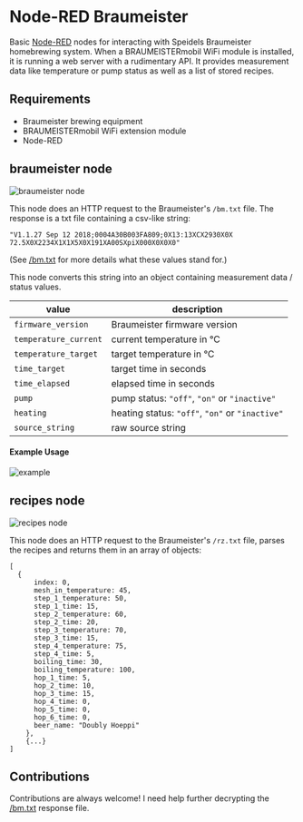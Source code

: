 # Node-RED Braumeister

Basic [Node-RED](https://nodered.org) nodes for interacting with Speidels Braumeister homebrewing system. When a BRAUMEISTERmobil WiFi module is installed, it is running a web server with a rudimentary API. It provides measurement data like temperature or pump status as well as a list of stored recipes.

## Requirements

- Braumeister brewing equipment
- BRAUMEISTERmobil WiFi extension module
- Node-RED

## braumeister node

![braumeister node](docs/node-braumeister.png)

This node does an HTTP request to the Braumeister's `/bm.txt` file. The response is a txt file containing a csv-like string:

```
"V1.1.27 Sep 12 2018;0004A30B003FA809;0X13:13XCX2930X0X 72.5X0X2234X1X1X5X0X191XA00SXpiX000X0X0X0"
```

(See [/bm.txt](docs/bm.txt.md) for more details what these values stand for.)

This node converts this string into an object containing measurement data / status values.

| value                 | description                                     |
| --------------------- | ----------------------------------------------- |
| `firmware_version`    | Braumeister firmware version                    |
| `temperature_current` | current temperature in °C                       |
| `temperature_target`  | target temperature in °C                        |
| `time_target`         | target time in seconds                          |
| `time_elapsed`        | elapsed time in seconds                         |
| `pump`                | pump status: `"off"`, `"on"` or `"inactive"`    |
| `heating`             | heating status: `"off"`, `"on"` or `"inactive"` |
| `source_string`       | raw source string                               |

#### Example Usage

![example](docs/example.png)

## recipes node

![recipes node](docs/node-recipes.png)

This node does an HTTP request to the Braumeister's `/rz.txt` file, parses the recipes and returns them in an array of objects:

```
[
  {
      index: 0,
      mesh_in_temperature: 45,
      step_1_temperature: 50,
      step_1_time: 15,
      step_2_temperature: 60,
      step_2_time: 20,
      step_3_temperature: 70,
      step_3_time: 15,
      step_4_temperature: 75,
      step_4_time: 5,
      boiling_time: 30,
      boiling_temperature: 100,
      hop_1_time: 5,
      hop_2_time: 10,
      hop_3_time: 15,
      hop_4_time: 0,
      hop_5_time: 0,
      hop_6_time: 0,
      beer_name: "Doubly Hoeppi"
    },
    {...}
]
```

## Contributions

Contributions are always welcome! I need help further decrypting the [/bm.txt](docs/bm.txt.md) response file.

